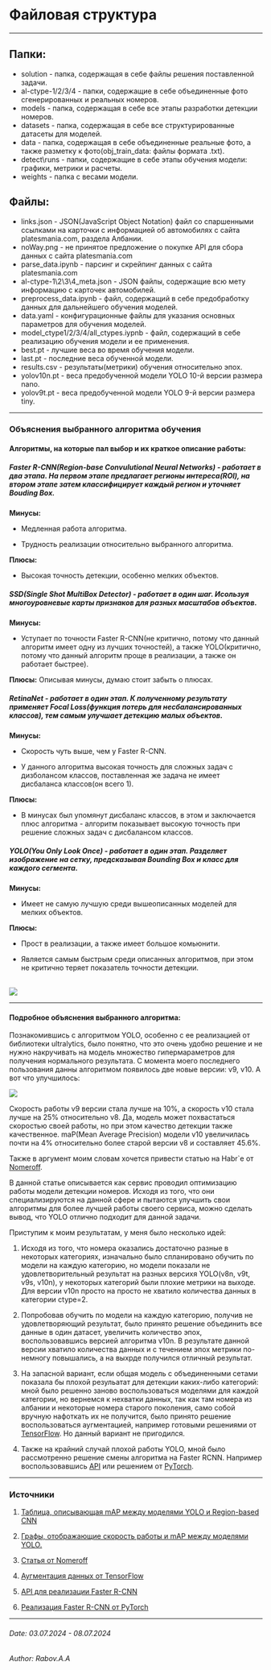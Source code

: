 # Файловая структура

<hr>

## Папки:
- solution - папка, содержащая в себе файлы решения поставленной задачи.
- al-ctype-1/2/3/4 - папки, содержащие в себе объединенные фото сгенерированных и реальных номеров.
- models - папка, содержащая в себе все этапы разработки детекции номеров.
- datasets - папка, содержащая в себе все структурированные датасеты для моделей.
- data - папка, содержащая в себе объединенные реальные фото, а также разметку к фото(obj_train_data: файлы формата .txt).
- detect\runs - папки, содержащие в себе этапы обучения модели: графики, метрики и расчеты.
- weights - папка с весами модели.

## Файлы:
* links.json - JSON(JavaScript Object Notation) файл со спаршенными ссылками на карточки с информацией об автомобилях с сайта platesmania.com, раздела Албании.
* noWay.png - не принятое предложение о покупке API для сбора данных с сайта platesmania.com
* parse_data.ipynb - парсинг и скрейпинг данных с сайта platesmania.com
* al-ctype-1\2\3\4_meta.json - JSON файлы, содержащие всю мету информацию с карточек автомобилей.
* preprocess_data.ipynb - файл, содержащий в себе предобработку данных для дальнейшего обучения моделей.
* data.yaml - конфигурационные файлы для указания основных параметров для обучения моделей.
* model_ctype1/2/3/4/all_ctypes.iypnb - файл, содержащий в себе реализацию обучения модели и ее применения.
* best.pt - лучшие веса во время обучения модели.
* last.pt - последние веса обученной модели.
* results.csv - результаты(метрики) обучения относительно эпох.
* yolov10n.pt - веса предобученной модели YOLO 10-й версии размера nano.
* yolov9t.pt - веса предобученной модели YOLO 9-й версии размера tiny.


<hr>

### Объяснения выбранного алгоритма обучения 

#### Алгоритмы, на которые пал выбор и их краткое описание работы: 

##### <strong>Faster R-CNN(Region-base Convulutional Neural Networks)</strong> - работает в два этапа. На первом этапе предлагает регионы интереса(ROI), на втором этапе затем классифицирует каждый регион и уточняет Bouding Box. 

<strong>Минусы:</strong>

- Медленная работа алгоритма.

- Трудность реализации относительно выбранного алгоритма.

<strong>Плюсы:</strong>

- Высокая точность детекции, особенно мелких объектов.

##### <strong>SSD(Single Shot MultiBox Detector)</strong> - работает в один шаг. Исользуя многоуровневые карты признаков для разных масштабов объектов.

<strong>Минусы:</strong>

- Уступает по точности Faster R-CNN(не критично, потому что данный алгоритм имеет одну из лучших точностей), а также YOLO(критично, потому что данный алгоритм проще в реализации, а также он работает быстрее).

<strong>Плюсы:</strong>
Описывая минусы, думаю стоит забыть о плюсах.

##### <strong>RetinaNet</strong> - работает в один этап. К полученному результату применяет Focal Loss(функция потерь для несбалансированных классов), тем самым улучшает детекцию малых объектов.

<strong>Минусы:</strong>

- Скорость чуть выше, чем у Faster R-CNN.

- У данного алгоритма высокая точность для сложных задач с дизболансом классов, поставленная же задача не имеет дисбаланса классов(он всего 1).

<strong>Плюсы:</strong>

- В минусах был упомянут дисбаланс классов, в этом и заключается плюс алгоритма - алгоритм показывает высокую точность при решение сложных задач с дисбалансом классов.

##### <strong>YOLO(You Only Look Once)</strong> - работает в один этап. Разделяет изображение на сетку, предсказывая Bounding Box и класс для каждого сегмента.

<strong>Минусы:</strong>

- Имеет не самую лучшую среди вышеописанных моделей для мелких объектов.

<strong>Плюсы:</strong>

- Прост в реализации, а также имеет большое комьюнити.

- Является самым быстрым среди описанных алгоритмов, при этом не критично теряет показатель точности детекции.

<br>
<img src="https://habrastorage.org/r/w1560/getpro/habr/upload_files/e46/1ff/047/e461ff0478045f00fbc1622bfb931e37.png">

<hr>

#### Подробное объяснения выбранного алгоритма:

Познакомившись с алгоритмом YOLO, особенно с ее реализацией от библиотеки ultralytics, было понятно, что это очень удобно решение и не нужно накручивать на модель множество гипермараметров для получения нормального результата. С момента моего последнего пользования данны алгоритмом появилось две новые версии: v9, v10. А вот что улучшилось:

<img src="https://cdn-images-1.readmedium.com/v2/resize:fit:800/0*jnDFJ5N-oU-46vl0.png">

Скорость работы v9 версии стала лучше на 10%, а скорость v10 стала лучше на 25% относительно v8. Да, модель может похвастаться скоростью своей работы, но при этом качество детекции также качественное. maP(Mean Average Precision) модели v10 увеличилась почти на 4% относительно более старой версии v8 и составляет 45.6%.

Также в аргумент моим словам хочется привести статью на Habr`e от <a href="https://habr.com/ru/articles/594401/#:~:text=%D0%B8%20%D0%BF%D0%BE%D1%82%D1%80%D0%B5%D0%B1%D0%BB%D0%B5%D0%BD%D0%B8%D0%B5%20%D0%B2%D0%B8%D0%B4%D0%B5%D0%BE%D0%BF%D0%B0%D0%BC%D1%8F%D1%82%D0%B8.-,%D0%9E%D0%BF%D1%82%D0%B8%D0%BC%D0%B8%D0%B7%D0%B0%D1%86%D0%B8%D1%8F%3A%20%D0%AD%D1%82%D0%B0%D0%BF%203,-%D0%9D%D0%B0%20%D0%BC%D0%BE%D0%BC%D0%B5%D0%BD%D1%82%20%D0%BF%D0%B5%D1%80%D0%B5%D1%85%D0%BE%D0%B4%D0%B0">Nomeroff</a>.

В данной статье описывается как сервис проводил оптимизацию работы модели детекции номеров. Исходя из того, что они специализируются на данной сфере и пытаются улучшить свои алгоритмы для более лучшей работы своего сервиса, можно сделать вывод, что YOLO отлично подходит для данной задачи.

Приступим к моим результатам, у меня было несколько идей:

1. Исходя из того, что номера оказались достаточно разные в некоторых категориях, изначально было спланировано обучить по модели на каждую категорию, но модели показали не удовлетворительный результат на разных версихя YOLO(v8n, v9t, v9s, v10n), у некоторых категорий были плохие метрики на выходе. Для версии v10n просто на просто не хватило количества данных в категории ctype=2. 

2. Попробовав обучить по модели на каждую категорию, получив не удовлетворяющий результат, было принято решение объединить все данные в один датасет, увеличить количество эпох, воспользовавшись версией алгоритма v10n. В результате данной версии хватило количества данных и с течением эпох метрики по-немногу повышались, а на выхрде получился отличный результат. 

3. На запасной вариант, если общая модель с объединенными сетами показала бы плохой резульатат для детекции каких-либо категорий: мной было решенно заново воспользоваться моделями для каждой категории, но вернемся к нехватки данных, так как там номера из албании и некоторые номера старого поколения, само собой вручную нафоткать их не получится, было принято решение воспользоваться аугментацией, например готовыми решениями от <a href="https://www.tensorflow.org/tutorials/images/data_augmentation?hl=ru">TensorFlow</a>. Но данный вариант не пригодился.

4. Также на крайний случай плохой работы YOLO, мной было рассмотренно решение смены алгоритма на Faster RCNN. Например воспользовавшись <a href="https://developers.arcgis.com/python/guide/faster-rcnn-object-detector/">API</a> или решением от <a href="https://pytorch.org/vision/stable/models/faster_rcnn.html">PyTorch</a>.

<hr>

### Источники
1. <a href="https://habr.com/ru/articles/709432/">Таблица, описывающая mAP между моделями YOLO и Region-based CNN</a>

2. <a href="https://readmedium.com/yolov10-vs-yolov9-vs-yolov8-8a3c3d596b6f">Графы, отображающие скорость работы и mAP между моделями YOLO.</a>

3. <a href="https://habr.com/ru/articles/594401/">Статья от Nomeroff</a>

4. <a href="https://www.tensorflow.org/tutorials/images/data_augmentation?hl=ru">Аугментация данных от TensorFlow</a>

5. <a href="https://developers.arcgis.com/python/guide/faster-rcnn-object-detector/">API для реализации Faster R-CNN</a>

6. <a href="https://pytorch.org/vision/stable/models/faster_rcnn.html">Реализация Faster R-CNN от PyTorch</a>

<hr>

###### Date: 03.07.2024 - 08.07.2024
###### Author: Rabov.A.A


